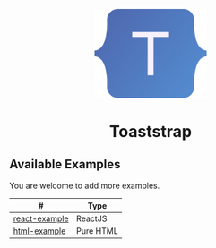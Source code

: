 <p align="center">  
  <img width="200" src="../docs/logo.svg">  
</p>  

<h1 align="center">Toaststrap</h1>  

## Available Examples

You are welcome to add more examples.

| #  | Type |
| ------------- | ------------- |
| [react-example](./react-example/README.md)  | ReactJS  |
| [html-example](./html-example/README.md)  | Pure HTML  |
